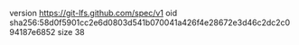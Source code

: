 version https://git-lfs.github.com/spec/v1
oid sha256:58d0f5901cc2e6d0803d541b070041a426f4e28672e3d46c2dc2c094187e6852
size 38
